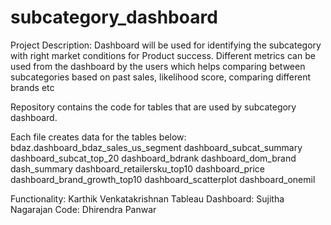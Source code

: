 # subcategory_dashboard

Project Description: 
Dashboard will be used for identifying the subcategory with right market conditions for Product success. 
Different metrics can be used from the dashboard by the users which helps comparing between subcategories based on past sales, likelihood score, comparing different brands etc

Repository contains the code for tables that are used by subcategory dashboard.

Each file creates data for the tables below:
bdaz.dashboard_bdaz_sales_us_segment
dashboard_subcat_summary
dashboard_subcat_top_20
dashboard_bdrank
dashboard_dom_brand
dash_summary
dashboard_retailersku_top10
dashboard_price
dashboard_brand_growth_top10
dashboard_scatterplot
dashboard_onemil



Functionality: Karthik Venkatakrishnan
Tableau Dashboard: Sujitha Nagarajan
Code: Dhirendra Panwar

